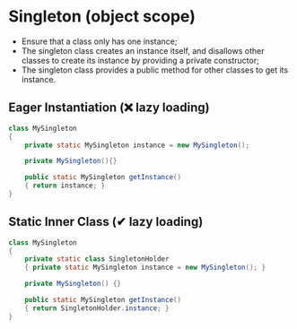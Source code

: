 # Singleton (object scope)

* Ensure that a class only has one instance;
* The singleton class creates an instance itself, and disallows other classes to create its instance by providing a private constructor;
* The singleton class provides a public method for other classes to get its instance.

## Eager Instantiation (❌ lazy loading)

```java
class MySingleton
{
    private static MySingleton instance = new MySingleton();

    private MySingleton(){}

    public static MySingleton getInstance()
    { return instance; }
}
```

## Static Inner Class (✔ lazy loading)

``````java
class MySingleton
{
    private static class SingletonHolder
    { private static MySingleton instance = new MySingleton(); }

    private MySingleton() {}

    public static MySingleton getInstance()
    { return SingletonHolder.instance; }
}
``````